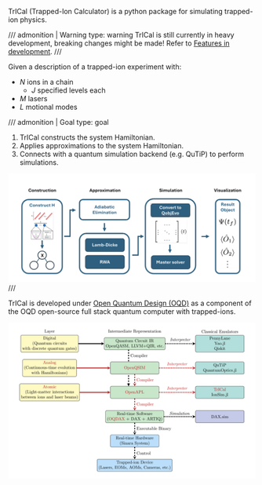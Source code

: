 TrICal (Trapped-Ion Calculator) is a python package for simulating trapped-ion physics.

<!-- prettier-ignore -->
/// admonition | Warning
    type: warning
TrICal is still currently in heavy development, breaking changes might be made!
Refer to [Features in development](./get-started/outlook).
///

Given a description of a trapped-ion experiment with:

- $N$ ions in a chain
  - $J$ specified levels each
- $M$ lasers
- $L$ motional modes

<!-- prettier-ignore -->
/// admonition | Goal
    type: goal

1. TrICal constructs the system Hamiltonian.
2. Applies approximations to the system Hamiltonian.
3. Connects with a quantum simulation backend (e.g. QuTiP) to perform simulations.

![](../figures/pipeline.png)
///

TrICal is developed under [Open Quantum Design (OQD)](https://openquantumdesign.org/) as a component of the OQD open-source full stack quantum computer with trapped-ions.

![](../figures/stack_diagram.png)
